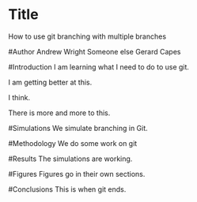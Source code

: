 # Title
How to use git branching with multiple branches

#Author
Andrew Wright
Someone else
Gerard Capes

#Introduction
I am learning what I need to do to use git.

I am getting better at this.

I think.

There is more and more to this.

#Simulations
We simulate branching in Git.

#Methodology
We do some work on git

#Results
The simulations are working.

#Figures
Figures go in their own sections.

#Conclusions
This is when git ends.
